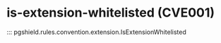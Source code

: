 # is-extension-whitelisted (CVE001)

::: pgshield.rules.convention.extension.IsExtensionWhitelisted

